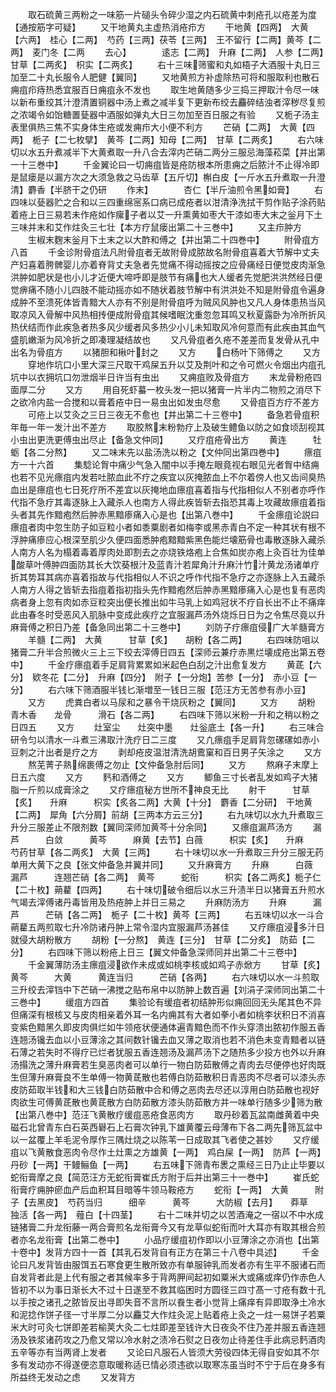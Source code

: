 <!-- { "loadSidebar": true } -->
　　取石硫黄三两粉之一味筋一片磓头令碎少湿之内石硫黄中刺疮孔以疮差为度【通按筋字可疑】
　　又干地黄丸主虚热消疮疖方
　　干地黄【四两】　大黄【六两】　桂心【二两】　芍药【三两】茯苓【三两】　王不留行【二两】黄芩【二两】　麦门冬【二两
　　去心】　　　　逺志【二两】　升麻【二两】　人参【二两】甘草【二两炙】　枳实【二两炙】
　　右十三味筛蜜和丸如梧子大酒服十丸日三加至二十丸长服令人肥健【翼同】
　　又地黄煎方补虚除热可将和服取利也散石痈疽疖痔热悉宜服百日痈疽永不发也
　　取生地黄随多少三捣三押取汁令尽一味以新布重绞其汁澄清置铜器中汤上煮之减半复下更新布绞去麤碎结浊者滓秽尽复煎之浓竭令如饴糖置甆器中酒服如弹丸大日三勿加至百日服之有验
　　又栀子汤主表里俱热三焦不实身体生疮或发痈疖大小便不利方
　　芒硝【二两】　大黄【四两】　栀子【二七枚擘】　黄芩【二两】知母【二两】　甘草【二两炙】
　　右六味切以水五升煮减半下大黄煮取一升八合去滓内芒硝二两分三服忌海藻菘菜【并出第一十三巻中】
　　千金翼论曰一切痈疽皆是疮防根本所患痈之后脓汁不止得冷即是鼠瘘是以漏方次之大须急救之马齿草【五斤切】槲白皮【一斤水五升煮取一升澄清】麝香【半脐干之仍研
　　作末】　　　　杏仁【半斤油煎令黑如膏】
　　右四味以甆器贮之合和以三四重绵宻系口病已成疮者以泔清浄洗拭干剪作贴子涂药贴着疮上日三易若未作疮如作瘰子者以艾一升熏黄如枣大干漆如枣大末之釡月下土三味并末和艾作炷灸三七壮【本方疗鼠瘘出第二十三巻中】
　　又主疖肿方
　　生椒末麴末釡月下土末之以大酢和傅之【并出第二十四巻中】
　　附骨疽方八首
　　千金诊附骨疽法凡附骨疽者无故附骨成脓故名附骨疽喜着大节解中丈夫产妇喜着胯髀婴儿亦着脊背丈夫急者先觉痛不得动摇按之应骨痛经日便觉皮肉渐急洪肿如肥状是也小儿才近便大啼呼即是肢节有痛也大人缓者先觉肥洪洪然经日便觉痹痛不随小儿四肢不能动摇亦如不随状着肢节解中有洪洪处不知是附骨疽令遍身成肿不至溃死体皆青黯大人亦有不别是附骨疽呼为贼风风肿也又凡人身体患热当风取凉风入骨解中风热相抟便成附骨疽其候嗜眠沈重忽忽耳鸣又秋夏露卧为冷所折风热伏结而作此疾急者热多风少缓者风多热少小儿未知取风冷何意而有此疾由其血气盛肌嫩渐为风冷折之即凑理凝结故也
　　又凡骨疽者久疮不差差而复发骨从孔中出名为骨疽方
　　以猪胆和楸叶封之
　　又方
　　白杨叶下筛傅之
　　又方
　　穿地作坑口小里大深三尺取干鸡屎五升以艾及荆叶和之令可燃火令烟出内疽孔坑中以衣拥坑口勿泄烟半日许当有虫出
　　又痈疽败及骨疽方
　　末龙骨粉疮四面厚二分
　　又方
　　用自死虾蟇一枚头发一把以猪膏一片半内二物煎之消尽下之欲冷内盐一合搅和以膏着疮中日一易虫出如发虫尽愈
　　又骨疽百方疗不差方
　　可疮上以艾灸之三日三夜无不愈也【并出第二十三卷中】
　　备急若骨疽积年毎一年一发汁出不差方
　　取胶熬末粉勃疗上及破生鳢鱼以防之如食顷刮视其小虫出更洗更傅虫出尽止【备急文仲同】
　　又疗疽疮骨出方
　　黄连　　　牡蛎【各二分熬】
　　又二味末先以盐汤洗以粉之【文仲同出第四巻中】
　　瘭疽方一十六首
　　集騐论胷中痛少气急入闇中以手掩左眼竟视右眼见光者胷中结痈也若不见光瘭疽内发若吐脓血此不疗之疾宜以灰掩脓血上不尔着傍人也又齿间臭热血出是瘭疽也七日死疗所不差宜以灰掩地血瘭疽喜着指与代指相似人不别者亦呼作代指不急疗其毒逐脉上入藏杀人也南方人得此疾皆斩去指恐其毒上攻藏故瘭疽着指头者其先作黯疱然后肿赤黑黯瘆痛入心是也【出第八巻中】
　　千金瘭疽论説曰瘭疽者肉中忽生防子如豆粒小者如黍粟剧者如梅李或黑赤青白不定一种其状有根不浮肿痛瘆应心根深至肌少久便四面悉肿疱黯黯紫黑色能烂壊筋骨也毒散逐脉入藏杀人南方人名为榻着毒着厚肉处即割去之亦烧铁烙疱上合焦如炭亦疱上灸百壮为佳单酸草叶傅肿四面防其长大饮葵根汁及蓝青汁若犀角汁升麻汁竹汁黄龙汤诸单疗折其势耳其病亦喜着指故与代指相似人不识之呼作代指不急疗之亦逐脉上入五藏杀人南方人得之皆斩去指疽着指初指头先作黯疱然后肿赤黑黯瘆痛入心是也复有恶肉病者身上忽有肉如赤豆粒突出便长推出如牛马乳上如鸡冠状不疗自长出不止不痛痒此由春冬时受恶风入肌脉中变成此疾疗之宜服漏芦汤外烧烁日日为之令焦尽竟以升麻膏傅之积日乃差【备急同出第二十三巻中】
　　刘防子疗瘭疽侵广大羊髓膏方
　　羊髓【二两】　大黄　　　甘草【炙】　　胡粉【各二两】
　　右四味防咀以猪膏二升半合煎微火三上三下绞去滓傅日四五【深师云兼疗赤黒烂壊成疮出第五卷中】
　　千金疗瘭疽着手足肩背累累如米起色白刮之汁出愈复发方
　　黄茋【六分】　欵冬花【二分】　升麻【四分】　附子【一分炮】苦参【一分】　赤小豆【一分】
　　右六味下筛酒服半钱匕渐増至一钱日三服【范汪方无苦参有赤小豆】
　　又方
　　虎粪白者以马尿和之暴令干烧灰粉之【翼同】
　　又方
　　胡粉　　　青木香　　龙骨　　　滑石【各二两】
　　右四味下筛以米粉一升和之稍以粉之日四五
　　又方
　　灶室尘　　灶突中墨　　灶釡底土【各一升】
　　右三味合研令匀以清水一斗煮三沸取汁洗疗日二三度
　　又凢瘭疽手足肩背忽磥磥如赤小豆刺之汁出者是疗之方
　　剥却疮皮温泔清洗胡鷰窠和百日男子矢涂之
　　又方
　　熬芜菁子熟绵裹傅之勿止【文仲备急肘后同】
　　又方
　　熬麻子末摩上日五六度
　　又方
　　麫和酒傅之
　　又方
　　鲫鱼三寸长者乱发如鸡子大猪脂一斤煎以成膏涂之
　　又疗瘭疽秘方世所不神良无比
　　射干　　　甘草【炙】　　升麻　　　枳实【炙各二两】大黄【十分】　麝香【二分研】　干地黄【二两】　犀角【六分屑】前胡【三两本方云三分】
　　右九味切以水九升煮取三升分三服差止不限剂数【翼同深师加黄芩十分余同】
　　又瘭疽漏芦汤方
　　漏芦　　　白敛　　　黄芩　　　麻黄【去节】白薇　　　枳实【炙】　　升麻　　　芍药甘草【各二两炙】　大黄【三两】
　　右十味切以水一升煮取三升分三服无药单用大黄下之良【张文仲备急并翼并同】
　　又升麻膏方
　　升麻　　　白薇　　　漏芦　　　连翘芒硝【各二两】　黄芩　　　蛇衔　　　枳实【各二两炙】栀子仁【二十枚】蒴藋【四两】
　　右十味切破令细后以水三升渍半日以猪膏五升煎水气竭去滓傅诸丹毒皆用及热疮肿上并日三易之
　　升麻防汤方
　　升麻　　　漏芦　　　芒硝【各二两】　栀子【二十枚】黄芩【三两】
　　右五味切以水一斗合蒴藋五两煎取七升冷防诸丹肿上常令湿内宜服漏芦汤甚佳
　　又疗瘭疽浸多汁日就侵大胡粉散方
　　胡粉【一分熬】　黄连【三分】　甘草【二分炙】　防茹【二分】
　　右四味下筛以粉疮上日三【翼文仲备急深师同并出第二十三卷中】
　　千金翼薄防汤主瘭疽浸欲作未成或如桃李核或如鸡子赤焮方
　　甘草【炙】　　黄芩　　　大黄　　　黄连当归　　　芒硝【各两】
　　右六味切以水一斗煎取三升绞去滓铛中下芒硝一沸搅之贴布帛中以防肿上数百遍【刘涓子深师同出第二十三巻中】
　　缓疽方四首
　　集验论有缓疽者初结肿形似痈回回无头尾其色不异但痛深有根核又与皮肉相亲着外耳一名内痈其有大者如拳小者如桃李状积日不消喜变紫色黯黑久即皮肉俱烂如牛领疮状便通体遍青黯色而不作头穿溃出脓初作服五香连翘汤镵去血以小豆薄涂之其间数针镵去血又薄之取消也若不消色未变青黯者以链石薄之若失时不得疗已烂者犹服五香连翘汤及漏芦汤下之随热多少投方也外以升麻汤搨洗之薄升麻膏若生臭恶肉者可以单行一物白防茹散傅之青肉去尽便停也好肉既生但薄升麻膏良不生单傅一物黄茋散也若傅白防茹散积日青恶肉不尽者可以漆头赤皮防茹取半钱和大三钱白防茹散中合和傅之恶肉去尽还以淳用白防茹散也视好肉欲生可傅黄茋散也黄茋散方白防茹散方漆头防茹散方并一味单行随多少筛为散【出第八巻中】范汪飞黄散疗缓疽恶疮食恶肉方
　　取丹砂着瓦盆南雌黄着中央磁石北曾青东白石英西礜石上石膏次钟乳下雄黄覆云母薄布下各二两先筛瓦盆中以一盆覆上羊毛泥令厚作三隅灶烧之以陈苇一日成取其飞者使之甚妙
　　又疗缓疽以飞黄散食恶肉令尽作土灶熏之方雄黄【一两】　鸡白屎【一两】　防芦【一两】　丹砂【一两】干鳗鲡鱼【一两】
　　右五味下筛青布褁之熏经三日乃止止毕要以蛇衔膏摩之良【简范汪方无蛇衔膏崔氏方附于后并出第三十一巻中】
　　崔氏蛇衔膏疗痈肿瘀血产后血积耳目暗等牛领马鞍疮方
　　蛇衔【一两】　大黄　　　附子【去黑皮】　芍药当归　　　细辛　　　黄芩　　　大防椒【去月】　　莽草　　　独活【各一两】　薤白【十四茎】
　　右十二味并切之以苦酒淹之一宿以不中水成链猪膏二升龙衔藤一两合膏煎名龙衔膏今又有龙草似蛇衔而叶大耳亦有取其根合煎者亦名龙衔膏【出第二巻中】
　　小品疗缓疽初作即以小豆薄涂之亦消也【出第十卷中】发背方四十一首【其乳石发背自有正方在第三十八卷中具述】
　　千金论曰凡发背皆由服饵五石寒食更生散所致亦有单服钟乳而发者亦有生平不服诸石而自发背者此是上代有服之者其候率多于背两胛间起初如粟米大或痛或痒仍作赤色人皆初不以为事日渐长大不过十日遂至不救其临困时方圆径三四寸髙一寸疮有数十孔以手按之诸孔之脓皆反出寻即失音不言所以飬生者小觉背上痛痒有异即取浄土冷水和泥捻作饼子径一寸半厚二分以麤艾大作炷灸泥上贴着疮上灸之一炷一易饼子若粟米大时可灸七饼即差若榆荚大灸二七炷即差至钱许大日夜灸不住乃差并服五香连翘汤及铁浆诸药攻之乃愈又常以冷水射之渍冷石熨之日夜勿止待差住手此病忌麫酒肉五辛等亦有当两肾上发者
　　又论曰凡服石人皆须大劳役四体无得自安如其不尔多有发动亦不得遂便恣意取暖称适已情必须违欲以取寒冻虽当时不宁于后在身多有所益终无发动之虑
　　又发背方
